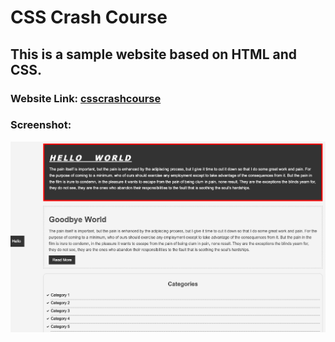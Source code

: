 # CSS Crash Course
## This is a sample website based on HTML and CSS.

### Website Link: <a href="https://cssexamples.github.io/csscrashcourse/" target="_blank">csscrashcourse</a>

### Screenshot:

<div align="center">
  <img src="screenshots/csscrashcourse.png">
  </ div>
